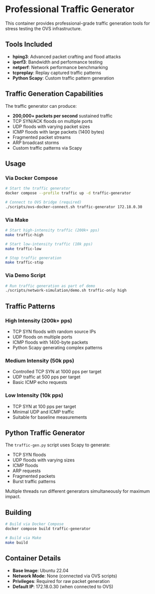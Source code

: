 # Professional Traffic Generator

This container provides professional-grade traffic generation tools for stress testing the OVS infrastructure.

## Tools Included

- **hping3**: Advanced packet crafting and flood attacks
- **iperf3**: Bandwidth and performance testing
- **netperf**: Network performance benchmarking
- **tcpreplay**: Replay captured traffic patterns
- **Python Scapy**: Custom traffic pattern generation

## Traffic Generation Capabilities

The traffic generator can produce:
- **200,000+ packets per second** sustained traffic
- TCP SYN/ACK floods on multiple ports
- UDP floods with varying packet sizes
- ICMP floods with large packets (1400 bytes)
- Fragmented packet streams
- ARP broadcast storms
- Custom traffic patterns via Scapy

## Usage

### Via Docker Compose

```bash
# Start the traffic generator
docker compose --profile traffic up -d traffic-generator

# Connect to OVS bridge (required)
./scripts/ovs-docker-connect.sh traffic-generator 172.18.0.30
```

### Via Make

```bash
# Start high-intensity traffic (200k+ pps)
make traffic-high

# Start low-intensity traffic (10k pps)
make traffic-low

# Stop traffic generation
make traffic-stop
```

### Via Demo Script

```bash
# Run traffic generation as part of demo
./scripts/network-simulation/demo.sh traffic-only high
```

## Traffic Patterns

### High Intensity (200k+ pps)
- TCP SYN floods with random source IPs
- UDP floods on multiple ports
- ICMP floods with 1400-byte packets
- Python Scapy generating complex patterns

### Medium Intensity (50k pps)
- Controlled TCP SYN at 1000 pps per target
- UDP traffic at 500 pps per target
- Basic ICMP echo requests

### Low Intensity (10k pps)
- TCP SYN at 100 pps per target
- Minimal UDP and ICMP traffic
- Suitable for baseline measurements

## Python Traffic Generator

The `traffic-gen.py` script uses Scapy to generate:
- TCP SYN floods
- UDP floods with varying sizes
- ICMP floods
- ARP requests
- Fragmented packets
- Burst traffic patterns

Multiple threads run different generators simultaneously for maximum impact.

## Building

```bash
# Build via Docker Compose
docker compose build traffic-generator

# Build via Make
make build
```

## Container Details

- **Base Image**: Ubuntu 22.04
- **Network Mode**: None (connected via OVS scripts)
- **Privileges**: Required for raw packet generation
- **Default IP**: 172.18.0.30 (when connected to OVS)